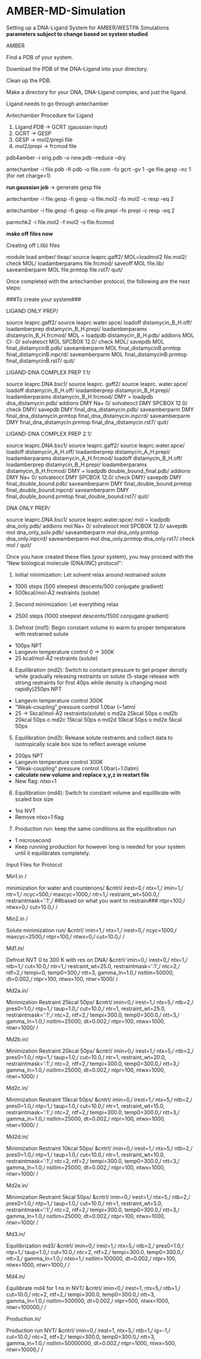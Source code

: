 # AMBER-MD-Simulation

Setting up a DNA-Ligand System for AMBER/WESTPA Simulations
**parameters subject to change based on system studied**

AMBER

Find a PDB of your system.

Download the PDB of the DNA-Ligand into your directory.

Clean up the PDB.

Make a directory for your DNA, DNA-Ligand complex, and just the ligand. 

Ligand needs to go through antechamber 

Antechamber Procedure for Ligand 

1.	Ligand PDB -> GCRT (gaussian input)
2.	GCRT -> GESP
3.	GESP -> mol2/prepi file
4.	mol2/prepi -> frcmod file


pdb4amber -i orig.pdb -o new.pdb –reduce –dry

antechamber -i file.pdb -fi pdb -o file.com -fo gcrt -gv 1 -ge file.gesp -nc 1 (for net charge=1)

**run gaussian job** -> generate gesp file

antechamber -i file.gesp -fi gesp -o file.mol2 -fo mol2 -c resp -eq 2

antechamber -i file.gesp -fi gesp -o file.prepi -fo prepi -c resp -eq 2 

parmchk2 -i file.mol2 -f mol2 -o file.frcmod

**make off files now**

Creating off (.lib) files

module load amber/
tleap/
source leaprc.gaff2/
MOL=loadmol2 file.mol2/
check MOL/
loadamberparams file.frcmod/
saveoff MOL file.lib/
saveamberparm MOL file.prmtop file.rst7/
quit/

Once completed with the antechamber protocol, the following are the next steps:

###To create your system###

LIGAND ONLY PREP/

source leaprc.gaff2/
source leaprc.water.spce/
loadoff distamycin_B_H.off/
loadamberprep distamycin_B_H.prepi/
loadamberparams distamycin_B_H.frcmod/
MOL = loadpdb distamycin_B_H.pdb/
addions MOL Cl- 0/
solvateoct MOL SPCBOX 12.0/
check MOL/
savepdb MOL final_distamycinB.pdb/
saveamberparm MOL final_distamycinB.prmtop final_distamycinB.inpcrd/
saveamberparm MOL final_distamycinB.prmtop final_distamycinB.rst7/
quit/


LIGAND-DNA COMPLEX PREP 1:1/

source leaprc.DNA.bsc1/
source leaprc. gaff2/
source leaprc. water.spce/
loadoff distamycin_B_H.off/
loadamberprep distamycin_B_H.prepi/
loadamberparams distamycin_B_H.frcmod/
DMY = loadpdb dna_distamycin.pdb/
addions DMY Na+ 0/
solvateoct DMY SPCBOX 12.0/
check DMY/
savepdb DMY final_dna_distamycin.pdb/
saveamberparm DMY final_dna_distamycin.prmtop final_dna_distamycin.inpcrd/
saveamberparm DMY final_dna_distamycin.prmtop final_dna_distamycin.rst7/
quit/


LIGAND-DNA COMPLEX PREP 2:1/

source leaprc.DNA.bsc1/
source leaprc.gaff2/
source leaprc.water.spce/
loadoff distamycin_A_H.off/
loadamberprep distamycin_A_H.prepi/
loadamberparams distamycin_A_H.frcmod/
loadoff distamycin_B_H.off/
loadamberprep distamycin_B_H.prepi/
loadamberparams distamycin_B_H.frcmod/
DMY = loadpdb double_bound_final.pdb/
addions DMY Na+ 0/
solvateoct DMY SPCBOX 12.0/
check DMY/
savepdb DMY final_double_bound.pdb/
saveamberparm DMY final_double_bound.prmtop final_double_bound.inpcrd/
saveamberparm DMY final_double_bound.prmtop final_double_bound.rst7/
quit/


DNA ONLY PREP/

source leaprc.DNA.bsc1/
source leaprc.water.spce/
mol = loadpdb dna_only.pdb/
addions mol Na+ 0/
solvateoct mol SPCBOX 12.0/
savepdb mol dna_only_solv.pdb/
saveamberparm mol dna_only.prmtop dna_only.inpcrd/
saveamberparm mol dna_only.prmtop dna_only.rst7/
check mol /
quit/


Once you have created these files (your system), you may proceed with the “New biological molecule (DNA/INC) protocol":

1.	Initial minimization: Let solvent relax around restrained solute
-	1000 steps (500 steepest descents/500 conjugate gradient)
-	500kcal/mol-Å2 restraints (solute)
2.	Second minimization: Let everything relax 
-	2500 steps (1000 steepest descents/1500 conjugate gradient)
3.	Defrost (md1): Begin constant volume to warm to proper temperature with restrained solute
-	100ps NPT 
-	Langevin temperature control 0 -> 300K
-	25 kcal/mol-Å2 restraints (solute)
4.	Equilibration (md2): Switch to constant pressure to get proper density while gradually releasing restraints on solute (5-stage release with strong restraints for first 40ps while density is changing most rapidly)250ps NPT
-	Langevin temperature control 300K
-	“Weak-coupling” pressure control 1.0bar (~1atm)
-	25 -> 5kcal/mol-Å2 restraints(solute)
o	md2a 25kcal 50ps
o	md2b 20kcal 50ps
o	md2c 15kcal 50ps
o	md2d 10kcal 50ps
o	md2e 5kcal 50ps
5.	Equilibration (md3): Release solute restraints and collect data to isotropically scale box size to reflect average volume 
-	200ps NPT
-	Langevin temperature control 300K 
-	“Weak-coupling” pressure control 1.0bar(~1.0atm)
-	**calculate new volume and replace x,y,z in restart file**
-	New flag: ntxo=1 
6.	Equilibration (md4): Switch to constant volume and equilibrate with scaled box size 
-	1ns NVT
-	Remove ntxo=1 flag 
7.	Production run: keep the same conditions as the equilibration run
-	1 microsecond
-	Keep running production for however long is needed for your system until it equilibrates completely. 



Input Files for Protocol

Min1.in /

minimization for water and counterions/
 &cntrl/
  irest=0,/
  ntx=1,/
  imin=1,/
  ntr=1,/
  ncyc=500,/
  maxcyc=1000,/
  ntr=1,/
  restraint_wt=500.0,/
  restraintmask=':1',/ ##based on what you want to restrain###
  ntpr=100,/
  ntwx=0,/
  cut=10.0,/
 /


Min2.in /

Solute minimization run/
&cntrl/
  imin=1,/
  ntx=1,/
  irest=0,/
  ncyc=1000,/
  maxcyc=2500,/
  ntpr=100,/
  ntwx=0,/
  cut=10.0,/
 /


Md1.in/

Defrost NVT 0 to 300 K with res on DNA/
 &cntrl/
  imin=0,/
  irest=0,/
  ntx=1,/
  ntb=1,/
  cut=10.0,/
  ntr=1,/
  restraint_wt=25.0, restraintmask=':1',/
  ntc=2,/
  ntf=2,/
  tempi=0, temp0=300,/
  ntt=3, gamma_ln=1.0,/
  nstlim=50000, dt=0.002,/
  ntpr=100, ntwx=100, ntwr=1000/
 /


Md2a.in/

Minimization Restraint 25kcal 50ps/
 &cntrl/
  imin=0,/
  irest=1,/
  ntx=5,/
  ntb=2,/
  pres0=1.0,/
  ntp=1,/
  taup=1.0,/
  cut=10.0,/
  ntr=1, restraint_wt=25.0, restraintmask=':1',/
  ntc=2, ntf=2,/
  tempi=300.0, temp0=300.0,/
  ntt=3,/
  gamma_ln=1.0,/
  nstlim=25000, dt=0.002,/
  ntpr=100, ntwx=1000, ntwr=1000/
 /


Md2b.in/

Minimization Restraint 20kcal 50ps/
 &cntrl/
  imin=0,/
  irest=1,/
  ntx=5,/
  ntb=2,/
  pres0=1.0,/
  ntp=1,/
  taup=1.0,/
  cut=10.0,/
  ntr=1, restraint_wt=20.0, restraintmask=':1',/
  ntc=2, ntf=2,/
  tempi=300.0, temp0=300.0,/
  ntt=3,/
  gamma_ln=1.0,/
  nstlim=25000, dt=0.002,/
  ntpr=100, ntwx=1000, ntwr=1000/
 /


Md2c.in/

Minimization Restraint 15kcal 50ps/
 &cntrl/
  imin=0,/
  irest=1,/
  ntx=5,/
  ntb=2,/
  pres0=1.0,/
  ntp=1,/
  taup=1.0,/
  cut=10.0,/
  ntr=1, restraint_wt=15.0, restraintmask=':1',/
  ntc=2, ntf=2,/
  tempi=300.0, temp0=300.0,/
  ntt=3,/
  gamma_ln=1.0,/
  nstlim=25000, dt=0.002,/
  ntpr=100, ntwx=1000, ntwr=1000/
 /


Md2d.in/

Minimization Restraint 10kcal 50ps/
 &cntrl/
  imin=0,/
  irest=1,/
  ntx=5,/
  ntb=2,/
  pres0=1.0,/
  ntp=1,/
  taup=1.0,/
  cut=10.0,/
  ntr=1, restraint_wt=10.0, restraintmask=':1',/
  ntc=2, ntf=2,/
  tempi=300.0, temp0=300.0,/
  ntt=3,/
  gamma_ln=1.0,/
  nstlim=25000, dt=0.002,/
  ntpr=100, ntwx=1000, ntwr=1000/
 /


Md2e.in/

Minimization Restraint 5kcal 50ps/
 &cntrl/
  imin=0,/
  irest=1,/
  ntx=5,/
  ntb=2,/
  pres0=1.0,/
  ntp=1,/
  taup=1.0,/
  cut=10.0,/
  ntr=1, restraint_wt=5.0, restraintmask=':1',/
  ntc=2, ntf=2,/
  tempi=300.0, temp0=300.0,/
  ntt=3,/
  gamma_ln=1.0,/
  nstlim=25000, dt=0.002,/
  ntpr=100, ntwx=1000, ntwr=1000/
 /


Md3.in/

Equilibrization md3/
 &cntrl/
  imin=0,/
  irest=1,/
  ntx=5,/
  ntb=2,/
  pres0=1.0,/
  ntp=1,/
  taup=1.0,/
  cut=10.0,/
  ntc=2, ntf=2,/
  tempi=300.0, temp0=300.0,/
  ntt=3,/
  gamma_ln=1.0,/
  ntxo=1,/
  nstlim=100000, dt=0.002,/
  ntpr=100, ntwx=1000, ntwr=1000,/
 /


Md4.in/

Equilibrate md4 for 1 ns in NVT/
 &cntrl/
  imin=0,/
  irest=1, ntx=5,/
  ntb=1,/
  cut=10.0,/
  ntc=2, ntf=2,/
  tempi=300.0, temp0=300.0,/
  ntt=3, gamma_ln=1.0,/
  nstlim=500000, dt=0.002,/
  ntpr=500, ntwx=1000, ntwr=100000,/
 /


Production.in/

Production run NVT/
 &cntrl/
  imin=0,/
  irest=1, ntx=5,/
  ntb=1,/
  ig=-1,/
  cut=10.0,/
  ntc=2, ntf=2,/
  tempi=300.0, temp0=300.0,/
  ntt=3, gamma_ln=1.0,/
  nstlim=50000000, dt=0.002,/
  ntpr=1000, ntwx=500, ntwr=10000,/
 /


